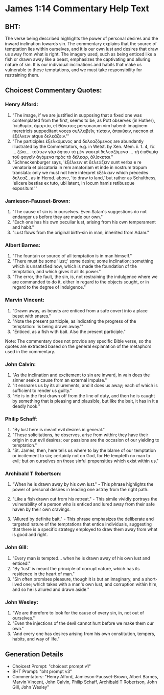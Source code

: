 # James 1:14 Commentary Help Text

## BHT:
The verse being described highlights the power of personal desires and the inward inclination towards sin. The commentary explains that the source of temptation lies within ourselves, and it is our own lust and desires that draw us away from what is right. The imagery used, such as being enticed like a fish or drawn away like a beast, emphasizes the captivating and alluring nature of sin. It is our individual inclinations and habits that make us vulnerable to these temptations, and we must take responsibility for restraining them.

## Choicest Commentary Quotes:
### Henry Alford:
1. "The image, if we are justified in supposing that a fixed one was contemplated from the first, seems to be, as Pott observes (in Huther), 'ἐπιθυμία, ἁμαρτία, et θάνατος personarum vim habent: imaginem meretricis suppeditant voces συλλαβεῖν, τίκτειν, ἀποκύειν, necnon et ἐξέλκειν atque δελεάζειν.'"
2. "The participles ἐξελκόμενος and δελεαζόμενος are abundantly illustrated by the Commentators, e.g. in Wetst. by Xen. Mem. ii. 1. 4, τὰ … ζῶα.… τούτων γὰρ δήπου τὰ μὲν γαστρὶ δελεαζόμενα … τῇ ἐπιθυμίᾳ τοῦ φαγεῖν ἀγόμενα πρὸς τὸ δέλεαρ, ἁλίσκεται."
3. "Schneckenburger says, 'ἐξέλκειν et δελεάζειν sunt verba e re venatoria et piscatoria in rem amatoriam et inde in nostrum tropum translata: only we must not here interpret ἐξέλκειν which precedes δελεαζ., as in Herod. above, 'to draw to land,' but rather as Schulthess, 'elicere bestias ex tuto, ubi latent, in locum hamis retibusque expositum.'"

### Jamieson-Fausset-Brown:
1. "The cause of sin is in ourselves. Even Satan's suggestions do not endanger us before they are made our own."
2. "Each one has his own peculiar lust, arising from his own temperament and habit."
3. "Lust flows from the original birth-sin in man, inherited from Adam."

### Albert Barnes:
1. "The fountain or source of all temptation is in man himself."
2. "There must be some 'lust;' some desire; some inclination; something which is unsatisfied now, which is made the foundation of the temptation, and which gives it all its power."
3. "The error, the fault, the sin, is, not restraining the indulgence where we are commanded to do it, either in regard to the objects sought, or in regard to the degree of indulgence."

### Marvin Vincent:
1. "Drawn away, as beasts are enticed from a safe covert into a place beset with snares."
2. "Note the present participle, as indicating the progress of the temptation: 'is being drawn away.'"
3. "Enticed, as a fish with bait. Also the present participle."

Note: The commentary does not provide any specific Bible verse, so the quotes are extracted based on the general explanation of the metaphors used in the commentary.

### John Calvin:
1. "As the inclination and excitement to sin are inward, in vain does the sinner seek a cause from an external impulse."
2. "It ensnares us by its allurements, and it does us away; each of which is sufficient to render us guilty."
3. "He is in the first drawn off from the line of duty, and then he is caught by something that is pleasing and plausible, but like the bait, it has in it a deadly hook."

### Philip Schaff:
1. "By lust here is meant evil desires in general."
2. "These solicitations, he observes, arise from within; they have their origin in our evil desires; our passions are the occasion of our yielding to temptation."
3. "St. James, then, here tells us where to lay the blame of our temptation or incitement to sin; certainly not on God, for He tempteth no man to evil; but on ourselves on those sinful propensities which exist within us."

### Archibald T Robertson:
1. "When he is drawn away by his own lust." - This phrase highlights the power of personal desires in leading one astray from the right path.

2. "Like a fish drawn out from his retreat." - This simile vividly portrays the vulnerability of a person who is enticed and lured away from their safe haven by their own cravings.

3. "Allured by definite bait." - This phrase emphasizes the deliberate and targeted nature of the temptations that entice individuals, suggesting that there is a specific strategy employed to draw them away from what is good and right.

### John Gill:
1. "Every man is tempted... when he is drawn away of his own lust and enticed." 
2. "By 'lust' is meant the principle of corrupt nature, which has its residence in the heart of man."
3. "Sin often promises pleasure, though it is but an imaginary, and a short-lived one; which takes with a man's own lust, and corruption within him, and so he is allured and drawn aside."

### John Wesley:
1. "We are therefore to look for the cause of every sin, in, not out of ourselves."
2. "Even the injections of the devil cannot hurt before we make them our own."
3. "And every one has desires arising from his own constitution, tempers, habits, and way of life."


## Generation Details
- Choicest Prompt: "choicest prompt v1"
- BHT Prompt: "bht prompt v3"
- Commentators: "Henry Alford, Jamieson-Fausset-Brown, Albert Barnes, Marvin Vincent, John Calvin, Philip Schaff, Archibald T Robertson, John Gill, John Wesley"
